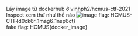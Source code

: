 Lấy image từ dockerhub ở vinhph2/hcmus-ctf-2021<br/>
Inspect xem thử như thế nào 
![image](https://user-images.githubusercontent.com/20945393/119263609-f40aad00-bc09-11eb-83f7-b4678439360a.png)
flag: HCMUS-CTF{d0ck6r_1mag6_1nsp6ct}<br/>
fake flag: HCMUS{docker_image}
